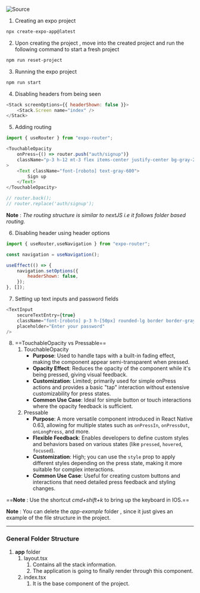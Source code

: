 ![Source](https://youtu.be/ZcZu1NYx-WE?t=393)

1. Creating an expo project
```bash
npx create-expo-app@latest
```

2. Upon creating the project , move into the created project and run the following command to start a fresh project
```bash
npm run reset-project
```

3. Running the expo project
```bash
npm run start
```

4. Disabling headers from being seen
```javascript
<Stack screenOptions={{ headerShown: false }}>
	<Stack.Screen name="index" />
</Stack>
```

5. Adding routing
```javascript
import { useRouter } from "expo-router";

<TouchableOpacity
	onPress={() => router.push("auth/signup")}
	className="p-3 h-12 mt-3 flex items-center justify-center bg-gray-200 w-full rounded-lg border border-gray-600"
>
	<Text className="font-[roboto] text-gray-600">
		Sign up
	</Text>
</TouchableOpacity>

// router.back();
// router.replace('auth/signup');
```
**Note** : *The routing structure is similar to nextJS i.e it follows folder based routing.*

6. Disabling header using header options
```javascript
import { useRouter,useNavigation } from "expo-router";

const navigation = useNavigation();

useEffect(() => {
	navigation.setOptions({
		headerShown: false,
	});
}, []);
```

7. Setting up text inputs and password fields
```javascript
<TextInput
	secureTextEntry={true}
	className="font-[roboto] p-3 h-[50px] rounded-lg border border-gray-600"
	placeholder="Enter your password"
/>
```

8. ==TouchableOpacity vs Pressable==
	1. TouchableOpacity
		- **Purpose**: Used to handle taps with a built-in fading effect, making the component appear semi-transparent when pressed.
		- **Opacity Effect**: Reduces the opacity of the component while it's being pressed, giving visual feedback.
		- **Customization**: Limited; primarily used for simple onPress actions and provides a basic "tap" interaction without extensive customizability for press states.
		- **Common Use Case**: Ideal for simple button or touch interactions where the opacity feedback is sufficient.
	2. Pressable
		- **Purpose**: A more versatile component introduced in React Native 0.63, allowing for multiple states such as `onPressIn`, `onPressOut`, `onLongPress`, and more.
		- **Flexible Feedback**: Enables developers to define custom styles and behaviors based on various states (like `pressed`, `hovered`, `focused`).
		- **Customization**: High; you can use the `style` prop to apply different styles depending on the press state, making it more suitable for complex interactions.
		- **Common Use Case**: Useful for creating custom buttons and interactions that need detailed press feedback and styling changes.

==**Note** : Use the shortcut *cmd+shift+k* to bring up the keyboard in IOS.==

**Note** : You can delete the *app-example* folder , since it just gives an example of the file structure in the project.

<hr>

### General Folder Structure
1. **app** folder
	1. layout.tsx
		1. Contains all the stack information.
		2. The application is going to finally render through this component.
	2. index.tsx
		1. It is the base component of the project.
